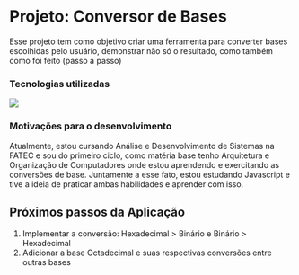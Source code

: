 # Projeto: Conversor de Bases
Esse projeto tem como objetivo criar uma ferramenta para converter bases escolhidas pelo usuário, demonstrar não só o resultado, como também como foi feito (passo a passo)

### Tecnologias utilizadas
![](https://skillicons.dev/icons?i=html,css,js)

### Motivações para o desenvolvimento
Atualmente, estou cursando Análise e Desenvolvimento de Sistemas na FATEC e sou do primeiro ciclo, como matéria base tenho Arquitetura e Organização de Computadores onde estou aprendendo e exercitando as conversões de base. Juntamente a esse fato, estou estudando Javascript e tive a ideia de praticar ambas habilidades e aprender com isso.

## Próximos passos da Aplicação
1. Implementar a conversão:
    Hexadecimal > Binário e Binário > Hexadecimal
2. Adicionar a base Octadecimal e suas respectivas conversões entre outras bases
